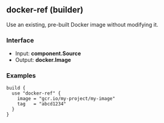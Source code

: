 ## docker-ref (builder)

Use an existing, pre-built Docker image without modifying it.

### Interface

- Input: **component.Source**
- Output: **docker.Image**

### Examples

```hcl
build {
  use "docker-ref" {
    image = "gcr.io/my-project/my-image"
    tag   = "abcd1234"
  }
}
```
